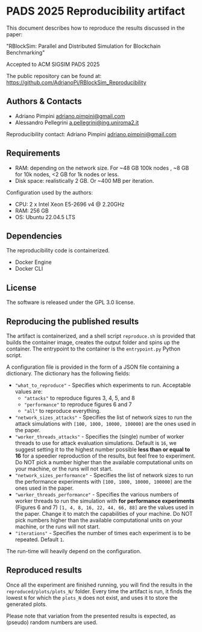 # PADS 2025 Reproducibility artifact

This document describes how to reproduce the results discussed in the paper:

"RBlockSim: Parallel and Distributed Simulation for Blockchain Benchmarking"

Accepted to ACM SIGSIM PADS 2025

The public repository can be found at: https://github.com/AdrianoPi/RBlockSim_Reproducibility

## Authors & Contacts

* Adriano Pimpini <adriano.pimpini@gmail.com>
* Alessandro Pellegrini <a.pellegrini@ing.uniroma2.it>

Reproducibility contact: Adriano Pimpini <adriano.pimpini@gmail.com>

## Requirements

* RAM: depending on the network size. For ~48 GB 100k nodes , ~8 GB for 10k nodes, <2 GB for 1k nodes or less.
* Disk space: realistically 2 GB. Or ~400 MB per iteration.

Configuration used by the authors:

* CPU: 2 x Intel Xeon E5-2696 v4 @ 2.20GHz
* RAM: 256 GB
* OS: Ubuntu 22.04.5 LTS

## Dependencies

The reproducibility code is containerized.
* Docker Engine
* Docker CLI

## License

The software is released under the GPL 3.0 license.


## Reproducing the published results

The artifact is containerized, and a shell script `reproduce.sh` is provided that builds the container image, creates the output folder and spins up the container. The entrypoint to the container is the `entrypoint.py` Python script.

A configuration file is provided in the form of a JSON file containing a dictionary.
The dictionary has the following fields:
* `"what_to_reproduce"` - Specifies which experiments to run. Acceptable values are:
    * `"attacks"` to reproduce figures 3, 4, 5, and 8
    * `"performance"` to reproduce figures 6 and 7
    * `"all"` to reproduce everything.
* `"network_sizes_attacks"` - Specifies the list of network sizes to run the attack simulations with `[100, 1000, 10000, 100000]` are the ones used in the paper.
* `"worker_threads_attacks"` - Specifies the (single) number of worker threads to use for attack evaluation simulations. Default is `16`, we suggest setting it to the highest number possible **less than or equal to 16** for a speedier reproduction of the results, but feel free to experiment. Do NOT pick a number higher than the available computational units on your machine, or the runs will not start.
* `"network_sizes_performance"` - Specifies the list of network sizes to run the performance experiments with `[100, 1000, 10000, 100000]` are the ones used in the paper.
* `"worker_threads_performance"` - Specifies the various numbers of worker threads to run the simulation with **for performance experiments** (Figures 6 and 7) `[1, 4, 8, 16, 22, 44, 66, 88]` are the values used in the paper. Change it to match the capabilities of your machine. Do NOT pick numbers higher than the available computational units on your machine, or the runs will not start.
* `"iterations"` - Specifies the number of times each experiment is to be repeated. Default `1`.

The run-time will heavily depend on the configuration.

## Reproduced results

Once all the experiment are finished running, you will find the results in the `reproduced/plots/plots_N/` folder.
Every time the artifact is run, it finds the lowest `N` for which the `plots_N` does not exist, and uses it to store the generated plots.

Please note that variation from the presented results is expected, as (pseudo) random numbers are used.
